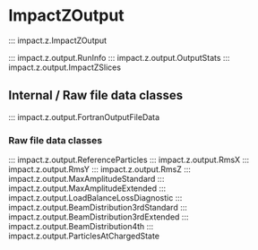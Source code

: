 # ImpactZOutput

::: impact.z.ImpactZOutput

::: impact.z.output.RunInfo
::: impact.z.output.OutputStats
::: impact.z.output.ImpactZSlices

## Internal / Raw file data classes

::: impact.z.output.FortranOutputFileData

### Raw file data classes

::: impact.z.output.ReferenceParticles
::: impact.z.output.RmsX
::: impact.z.output.RmsY
::: impact.z.output.RmsZ
::: impact.z.output.MaxAmplitudeStandard
::: impact.z.output.MaxAmplitudeExtended
::: impact.z.output.LoadBalanceLossDiagnostic
::: impact.z.output.BeamDistribution3rdStandard
::: impact.z.output.BeamDistribution3rdExtended
::: impact.z.output.BeamDistribution4th
::: impact.z.output.ParticlesAtChargedState
